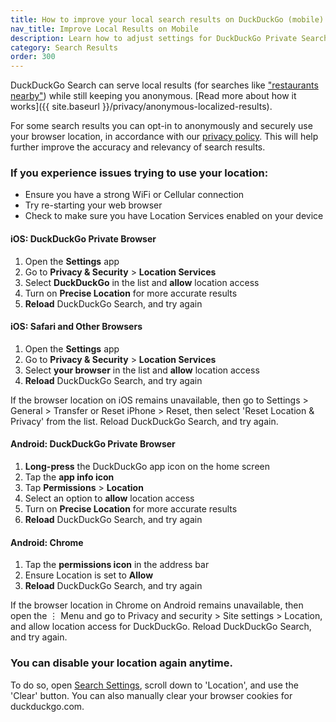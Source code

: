```yaml
---
title: How to improve your local search results on DuckDuckGo (mobile)
nav_title: Improve Local Results on Mobile
description: Learn how to adjust settings for DuckDuckGo Private Search to get the search results you want.
category: Search Results
order: 300
---
```


DuckDuckGo Search can serve local results (for searches like ["restaurants nearby"](https://duckduckgo.com/?q=restaurants+nearby)) while still keeping you anonymous. [Read more about how it works]({{ site.baseurl }}/privacy/anonymous-localized-results).

For some search results you can opt-in to anonymously and securely use your browser location, in accordance with our [privacy policy](https://duckduckgo.com/privacy). This will help further improve the accuracy and relevancy of search results.

### If you experience issues trying to use your location:

-   Ensure you have a strong WiFi or Cellular connection
-   Try re-starting your web browser
-   Check to make sure you have Location Services enabled on your device

#### iOS: DuckDuckGo Private Browser

1.  Open the **Settings** app
1.  Go to **Privacy & Security** > **Location Services**
1.  Select **DuckDuckGo** in the list and **allow** location access
1.  Turn on **Precise Location** for more accurate results
1.  **Reload** DuckDuckGo Search, and try again

#### iOS: Safari and Other Browsers

1.  Open the **Settings** app
1.  Go to **Privacy & Security** > **Location Services**
1.  Select **your browser** in the list and **allow** location access
1.  **Reload** DuckDuckGo Search, and try again

If the browser location on iOS remains unavailable, then go to Settings &gt; General &gt; Transfer or Reset iPhone &gt; Reset, then select 'Reset Location &amp; Privacy' from the list. Reload DuckDuckGo Search, and try again.

#### Android: DuckDuckGo Private Browser

1. **Long-press** the DuckDuckGo app icon on the home screen
1. Tap the **app info icon**
1. Tap **Permissions** > **Location**
1. Select an option to **allow** location access
1. Turn on **Precise Location** for more accurate results
1. **Reload** DuckDuckGo Search, and try again

#### Android: Chrome

1. Tap the **permissions icon** in the address bar
1. Ensure Location is set to **Allow**
1. **Reload** DuckDuckGo Search, and try again

If the browser location in Chrome on Android remains unavailable, then open the ⋮ Menu and go to Privacy and security &gt; Site settings &gt; Location, and allow location access for DuckDuckGo. Reload DuckDuckGo Search, and try again.

### You can disable your location again anytime.

To do so, open [Search Settings](https://duckduckgo.com/settings), scroll down to 'Location', and use the 'Clear' button. You can also manually clear your browser cookies for duckduckgo.com.

